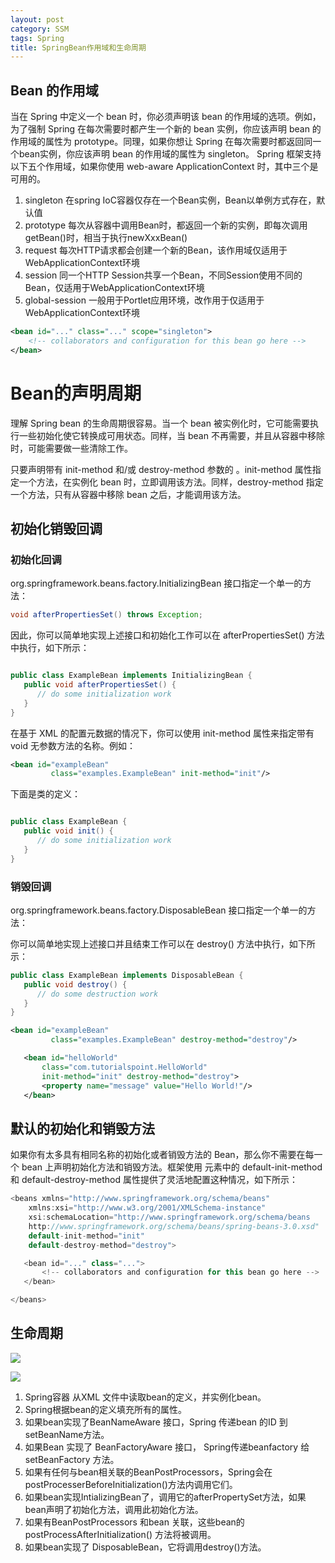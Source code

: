 ```yaml
---
layout: post
category: SSM 
tags: Spring
title: SpringBean作用域和生命周期
---
```


## Bean 的作用域

当在 Spring 中定义一个 bean 时，你必须声明该 bean 的作用域的选项。例如，为了强制 Spring 在每次需要时都产生一个新的 bean 实例，你应该声明 bean 的作用域的属性为 prototype。同理，如果你想让 Spring 在每次需要时都返回同一个bean实例，你应该声明 bean 的作用域的属性为 singleton。
Spring 框架支持以下五个作用域，如果你使用 web-aware ApplicationContext 时，其中三个是可用的。

1. singleton    在spring IoC容器仅存在一个Bean实例，Bean以单例方式存在，默认值
2. prototype 每次从容器中调用Bean时，都返回一个新的实例，即每次调用getBean()时，相当于执行newXxxBean()
3. request  每次HTTP请求都会创建一个新的Bean，该作用域仅适用于WebApplicationContext环境
4. session  同一个HTTP Session共享一个Bean，不同Session使用不同的Bean，仅适用于WebApplicationContext环境
5. global-session   一般用于Portlet应用环境，改作用于仅适用于WebApplicationContext环境

```xml
<bean id="..." class="..." scope="singleton">
    <!-- collaborators and configuration for this bean go here -->
</bean>
```

# Bean的声明周期

理解 Spring bean 的生命周期很容易。当一个 bean 被实例化时，它可能需要执行一些初始化使它转换成可用状态。同样，当 bean 不再需要，并且从容器中移除时，可能需要做一些清除工作。

只要声明带有 init-method 和/或 destroy-method 参数的 。init-method 属性指定一个方法，在实例化 bean 时，立即调用该方法。同样，destroy-method 指定一个方法，只有从容器中移除 bean 之后，才能调用该方法。

## 初始化销毁回调
### 初始化回调

org.springframework.beans.factory.InitializingBean 接口指定一个单一的方法：

```java
void afterPropertiesSet() throws Exception;
```

因此，你可以简单地实现上述接口和初始化工作可以在 afterPropertiesSet() 方法中执行，如下所示：

```java

public class ExampleBean implements InitializingBean {
   public void afterPropertiesSet() {
      // do some initialization work
   }
}
```

在基于 XML 的配置元数据的情况下，你可以使用 init-method 属性来指定带有 void 无参数方法的名称。例如：

```xml
<bean id="exampleBean" 
         class="examples.ExampleBean" init-method="init"/>
```

下面是类的定义：

```java

public class ExampleBean {
   public void init() {
      // do some initialization work
   }
}
```

### 销毁回调

org.springframework.beans.factory.DisposableBean 接口指定一个单一的方法：

你可以简单地实现上述接口并且结束工作可以在 destroy() 方法中执行，如下所示：
```java
public class ExampleBean implements DisposableBean {
   public void destroy() {
      // do some destruction work
   }
}
```

```xml
<bean id="exampleBean"
         class="examples.ExampleBean" destroy-method="destroy"/>
```
```xml
   <bean id="helloWorld" 
       class="com.tutorialspoint.HelloWorld"
       init-method="init" destroy-method="destroy">
       <property name="message" value="Hello World!"/>
   </bean>
```

## 默认的初始化和销毁方法

如果你有太多具有相同名称的初始化或者销毁方法的 Bean，那么你不需要在每一个 bean 上声明初始化方法和销毁方法。框架使用 元素中的 default-init-method 和 default-destroy-method 属性提供了灵活地配置这种情况，如下所示：

```java
<beans xmlns="http://www.springframework.org/schema/beans"
    xmlns:xsi="http://www.w3.org/2001/XMLSchema-instance"
    xsi:schemaLocation="http://www.springframework.org/schema/beans
    http://www.springframework.org/schema/beans/spring-beans-3.0.xsd"
    default-init-method="init" 
    default-destroy-method="destroy">

   <bean id="..." class="...">
       <!-- collaborators and configuration for this bean go here -->
   </bean>

</beans>
```

## 生命周期

![](https://i.imgur.com/INF4UhB.png)

![](https://upload-images.jianshu.io/upload_images/4638441-05bf2b9b2f2a01d4.png?imageMogr2/auto-orient/strip%7CimageView2/2/w/1240)

1. Spring容器 从XML 文件中读取bean的定义，并实例化bean。
1. Spring根据bean的定义填充所有的属性。
1. 如果bean实现了BeanNameAware 接口，Spring 传递bean 的ID 到 setBeanName方法。
1. 如果Bean 实现了 BeanFactoryAware 接口， Spring传递beanfactory 给setBeanFactory 方法。
1. 如果有任何与bean相关联的BeanPostProcessors，Spring会在postProcesserBeforeInitialization()方法内调用它们。
1. 如果bean实现IntializingBean了，调用它的afterPropertySet方法，如果bean声明了初始化方法，调用此初始化方法。
1. 如果有BeanPostProcessors 和bean 关联，这些bean的postProcessAfterInitialization() 方法将被调用。
1. 如果bean实现了 DisposableBean，它将调用destroy()方法。